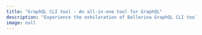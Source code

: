 ```yaml
---
title: "GraphQL CLI tool - An all-in-one tool for GraphQL"
description: "Experience the exhilaration of Ballerina GraphQL CLI tool. Effortlessly generate custom GraphQL clients from schemas, accessing endpoints with ease. Seamlessly generate and share Ballerina GraphQL service schemas, facilitating collaboration and empowering efficient development workflows."
image: null
---
```


